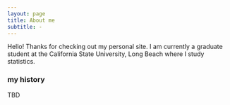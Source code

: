 ```yaml
---
layout: page
title: About me
subtitle: -
---
```


Hello! Thanks for checking out my personal site.  I am currently a graduate student at the California State University, Long Beach where I study statistics. 

### my history

TBD
